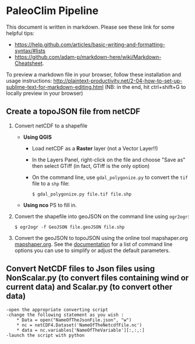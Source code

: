 # PaleoClim Pipeline

This document is written in markdown. Please see these link for some helpful tips: 
- https://help.github.com/articles/basic-writing-and-formatting-syntax/#lists
- https://github.com/adam-p/markdown-here/wiki/Markdown-Cheatsheet.

To preview a markdown file in your browser, follow these installation and usage instructions:
http://plaintext-productivity.net/2-04-how-to-set-up-sublime-text-for-markdown-editing.html (NB: in the end, hit ctrl+shift+G to locally preview in your browser)

## Create a topoJSON file from netCDF

1. Convert netCDF to a shapefile

	- **Using QGIS**
        * Load netCDF as a **Raster** layer (not a Vector Layer!!)
        
        * In the Layers Panel, right-click on the file and choose "Save as" then select GTiff (in fact, GTiff is the only option)
        
        * On the command line, use `gdal_polygonize.py` to convert the `tif` file to a `shp` file:
        
            `$ gdal_polygonize.py file.tif file.shp`
    
    - **Using nco**
    PS to fill in. 


2. Convert the shapefile into geoJSON on the command line using `ogr2ogr`:

    `$ ogr2ogr -f GeoJSON file.geoJSON file.shp`

3. Convert the geoJSON to topoJSON using the online tool mapshaper.org [mapshaper.org](http://mapshaper.org/). See the  [documentation](https://github.com/mbloch/mapshaper/wiki/Command-Reference) for a list of command line options you can use to simplify or adjust the default parameters.

## Convert NetCDF files to Json files using NonScalar.py (to convert files containing wind or current data) and Scalar.py (to convert other data)

	-open the appropriate converting script
	-change the following statement as you wish :
		* Data = open("NameOfTheJsonFile.json", "w") 
		* nc = netCDF4.Dataset('NameOfTheNetcdfFile.nc')
		* data = nc.variables['NameOfTheVariable'][:,:,:]
	-launch the script with python
